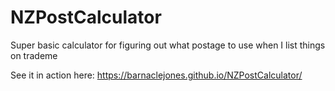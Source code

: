 # NZPostCalculator

Super basic calculator for figuring out what postage to use when I list things on trademe

See it in action here:
https://barnaclejones.github.io/NZPostCalculator/
